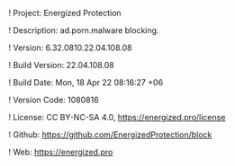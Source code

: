 ! Project: Energized Protection

! Description: ad.porn.malware blocking.

! Version: 6.32.0810.22.04.108.08

! Build Version: 22.04.108.08

! Build Date: Mon, 18 Apr 22 08:16:27 +06

! Version Code: 1080816

! License: CC BY-NC-SA 4.0, https://energized.pro/license

! Github: https://github.com/EnergizedProtection/block

! Web: https://energized.pro
